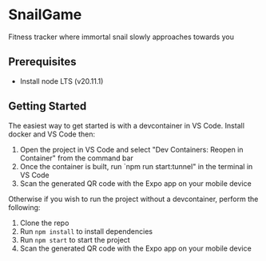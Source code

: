 # SnailGame

Fitness tracker where immortal snail slowly approaches towards you

## Prerequisites

- Install node LTS (v20.11.1)

## Getting Started

The easiest way to get started is with a devcontainer in VS Code. Install docker and VS Code then:

1. Open the project in VS Code and select "Dev Containers: Reopen in Container" from the command bar
1. Once the container is built, run `npm run start:tunnel" in the terminal in VS Code
1. Scan the generated QR code with the Expo app on your mobile device

Otherwise if you wish to run the project without a devcontainer, perform the following:

1. Clone the repo
1. Run `npm install` to install dependencies
1. Run `npm start` to start the project
1. Scan the generated QR code with the Expo app on your mobile device
